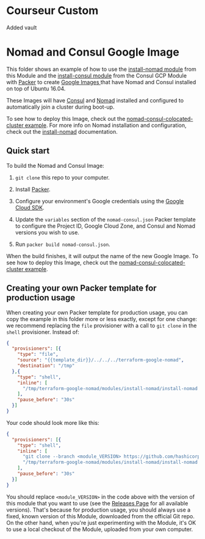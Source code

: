 # Courseur Custom

Added vault

# Nomad and Consul Google Image

This folder shows an example of how to use the [install-nomad module](
https://github.com/hashicorp/terraform-google-nomad/tree/master/modules/install-nomad) from this Module and 
the [install-consul module](https://github.com/hashicorp/terraform-google-consul/tree/master/modules/install-consul)
from the Consul GCP Module with [Packer](https://www.packer.io/) to create [Google Images ](
https://cloud.google.com/compute/docs/images) that have Nomad and Consul installed on top of Ubuntu 16.04. 

These Images will have [Consul](https://www.consul.io/) and [Nomad](https://www.nomadproject.io/) installed and 
configured to automatically join a cluster during boot-up.

To see how to deploy this Image, check out the [nomad-consul-colocated-cluster 
example](https://github.com/hashicorp/terraform-google-nomad/tree/master/examples/root-example). For more info on Nomad
installation and configuration, check out the [install-nomad](
https://github.com/hashicorp/terraform-google-nomad/tree/master/modules/install-nomad) documentation.



## Quick start

To build the Nomad and Consul Image:

1. `git clone` this repo to your computer.

1. Install [Packer](https://www.packer.io/).

1. Configure your environment's Google credentials using the [Google Cloud SDK](https://cloud.google.com/sdk/).

1. Update the `variables` section of the `nomad-consul.json` Packer template to configure the Project ID, Google Cloud Zone, 
   and Consul and Nomad versions you wish to use.
   
1. Run `packer build nomad-consul.json`.

When the build finishes, it will output the name of the new Google Image. To see how to deploy this Image, check out the 
[nomad-consul-colocated-cluster example](https://github.com/hashicorp/terraform-google-nomad/tree/master/examples/root-example/README.md).




## Creating your own Packer template for production usage

When creating your own Packer template for production usage, you can copy the example in this folder more or less 
exactly, except for one change: we recommend replacing the `file` provisioner with a call to `git clone` in the `shell` 
provisioner. Instead of:

```json
{
  "provisioners": [{
    "type": "file",
    "source": "{{template_dir}}/../../../terraform-google-nomad",
    "destination": "/tmp"
  },{
    "type": "shell",
    "inline": [
      "/tmp/terraform-google-nomad/modules/install-nomad/install-nomad --version {{user `nomad_version`}}"
    ],
    "pause_before": "30s"
  }]
}
```

Your code should look more like this:

```json
{
  "provisioners": [{
    "type": "shell",
    "inline": [
      "git clone --branch <module_VERSION> https://github.com/hashicorp/terraform-google-nomad.git /tmp/terraform-google-nomad",
      "/tmp/terraform-google-nomad/modules/install-nomad/install-nomad --version {{user `nomad_version`}}"
    ],
    "pause_before": "30s"
  }]
}
```

You should replace `<module_VERSION>` in the code above with the version of this module that you want to use (see
the [Releases Page](../../releases) for all available versions). That's because for production usage, you should always
use a fixed, known version of this Module, downloaded from the official Git repo. On the other hand, when you're 
just experimenting with the Module, it's OK to use a local checkout of the Module, uploaded from your own 
computer.
